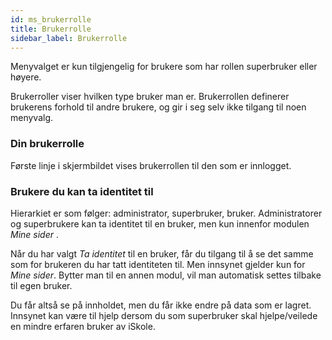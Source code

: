 ```yaml
---
id: ms_brukerrolle
title: Brukerrolle
sidebar_label: Brukerrolle
---
```

Menyvalget er kun tilgjengelig for brukere som har rollen superbruker eller høyere.

Brukerroller viser hvilken type bruker man er. Brukerrollen definerer brukerens forhold til andre brukere, og gir i seg selv ikke tilgang til noen menyvalg. 
###  Din brukerrolle
Første linje i skjermbildet vises brukerrollen til den som er innlogget.

### Brukere du kan ta identitet til
Hierarkiet er som følger: administrator, superbruker, bruker. Administratorer og superbrukere kan ta identitet til en bruker, men kun innenfor modulen _Mine sider_ .

Når du har valgt _Ta identitet_ til en bruker, får du tilgang til å se det samme som for brukeren du har tatt identiteten til. Men innsynet gjelder kun for  _Mine sider_. Bytter man til en annen modul, vil man automatisk settes tilbake til egen bruker.

Du får altså se på innholdet, men du får ikke endre på data som er lagret.  Innsynet kan være til hjelp dersom du som superbruker skal hjelpe/veilede en mindre erfaren bruker av iSkole. 
